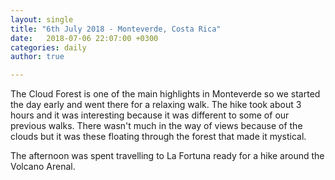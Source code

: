 ```yaml
---
layout: single
title: "6th July 2018 - Monteverde, Costa Rica"
date:   2018-07-06 22:07:00 +0300
categories: daily
author: true

---
```


The Cloud Forest is one of the main highlights in Monteverde so we started the day early and went there for a relaxing walk. The hike took about 3 hours and it was interesting because it was different to some of our previous walks. There wasn't much in the way of views because of the clouds but it was these floating through the forest that made it mystical. 

The afternoon was spent travelling to La Fortuna ready for a hike around the Volcano Arenal. 
